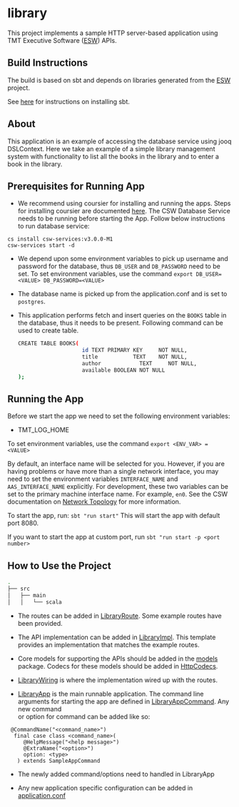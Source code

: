 # library

This project implements a sample HTTP server-based application using
TMT Executive Software ([ESW](https://github.com/tmtsoftware/esw)) APIs.

## Build Instructions

The build is based on sbt and depends on libraries generated from the
[ESW](https://github.com/tmtsoftware/esw) project.

See [here](https://www.scala-sbt.org/1.0/docs/Setup.html) for instructions on installing sbt.
## About

This application is an example of accessing the database service using jooq DSLContext. Here we take an example of a 
simple library management system with functionality to list all the books in the library and to enter a book in the library.

## Prerequisites for Running App

* We recommend using coursier for installing and running the apps. Steps for installing coursier are documented 
[here](https://tmtsoftware.github.io/csw/apps/csinstallation.html). The CSW Database Service needs to be running before starting the App.
Follow below instructions to run database service:

```
cs install csw-services:v3.0.0-M1
csw-services start -d
```

* We depend upon some environment variables to pick up username and password for the database, thus `DB_USER` and
  `DB_PASSWORD` need to be set. To set environment variables, use the command `export DB_USER=<VALUE> DB_PASSWORD=<VALUE>`
  
* The database name is picked up from the application.conf and is set to `postgres`. 

* This application performs fetch and insert queries on the `BOOKS` table in the database, thus it needs to be present. 
  Following command can be used to create table.
  ```bash
  CREATE TABLE BOOKS(
                      id TEXT PRIMARY KEY     NOT NULL,
                      title           TEXT    NOT NULL,
                      author            TEXT     NOT NULL,
                      available BOOLEAN NOT NULL
  );
  ```


## Running the App

Before we start the app we need to set the following environment variables:
* TMT_LOG_HOME

To set environment variables, use the command `export <ENV_VAR> = <VALUE>`

By default, an interface name will be selected for you.  However, if you are having problems or have more than a single 
network interface, you may need to set the environment variables `INTERFACE_NAME` and `AAS_INTERFACE_NAME` explicitly. 
For development, these two variables can be set to the primary machine interface name. For example, `en0`.  See the 
CSW documentation on [Network Topology](http://tmtsoftware.github.io/csw/deployment/network-topology.html) for more
information.

To start the app, run:
`sbt "run start"`
This will start the app with default port 8080. 

If you want to start the app at custom port,
run `sbt "run start -p <port number>`

## How to Use the Project
```bash
.
├── src
│   ├── main
│   │   └── scala
```

* The routes can be added in [LibraryRoute](./src/main/scala/org/tmt/library/http/LibraryRoute.scala).
Some example routes have been provided.
  
* The API implementation can be added in [LibraryImpl](./src/main/scala/org/tmt/library/core/LibraryImpl.scala).
This template provides an implementation that matches the example routes.

* Core models for supporting the APIs should be added in the [models](src/main/scala/org/tmt/library/models) package.
Codecs for these models should be added in [HttpCodecs](./src/main/scala/org/tmt/library/http/HttpCodecs.scala).

* [LibraryWiring](./src/main/scala/org/tmt/library/LibraryWiring.scala) is where the implementation wired up with the routes.

* [LibraryApp](./src/main/scala/org/tmt/library/LibraryApp.scala) is the main runnable application. The command line arguments 
for starting the app are defined in [LibraryAppCommand](./src/main/scala/org/tmt/library/LibraryAppCommand.scala). Any new command  
or option for command can be added like so:
```
 @CommandName("<command_name>")
  final case class <command_name>(
     @HelpMessage("<help message>")
     @ExtraName("<option>")
     option: <type>
   ) extends SampleAppCommand
```
* The newly added command/options need to handled in LibraryApp

* Any new application specific configuration can be added in [application.conf](./src/main/resources/application.conf)
